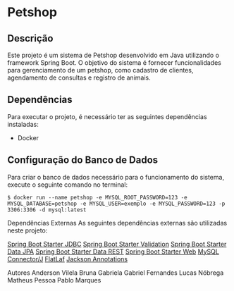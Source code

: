 # Petshop
## Descrição
Este projeto é um sistema de Petshop desenvolvido em Java utilizando o framework Spring Boot. O objetivo do sistema é fornecer funcionalidades para gerenciamento de um petshop, como cadastro de clientes, agendamento de consultas e registro de animais.

## Dependências
Para executar o projeto, é necessário ter as seguintes dependências instaladas:

- Docker

## Configuração do Banco de Dados
Para criar o banco de dados necessário para o funcionamento do sistema, execute o seguinte comando no terminal:

```shell
$ docker run --name petshop -e MYSQL_ROOT_PASSWORD=123 -e MYSQL_DATABASE=petshop -e MYSQL_USER=exemplo -e MYSQL_PASSWORD=123 -p 3306:3306 -d mysql:latest
```
Dependências Externas
As seguintes dependências externas são utilizadas neste projeto:

[Spring Boot Starter JDBC](https://mvnrepository.com/artifact/org.springframework.boot/spring-boot-starter-jdbc)
[Spring Boot Starter Validation](https://mvnrepository.com/artifact/org.springframework.boot/spring-boot-starter-validation)
[Spring Boot Starter Data JPA](https://mvnrepository.com/artifact/org.springframework.boot/spring-boot-starter-data-jpa)
[Spring Boot Starter Data REST](https://mvnrepository.com/artifact/org.springframework.boot/spring-boot-starter-data-rest)
[Spring Boot Starter Web](https://mvnrepository.com/artifact/org.springframework.boot/spring-boot-starter-web)
[MySQL Connector/J](https://mvnrepository.com/artifact/mysql/mysql-connector-java)
[FlatLaf](https://mvnrepository.com/artifact/com.formdev/flatlaf)
[Jackson Annotations](https://mvnrepository.com/artifact/com.fasterxml.jackson.core/jackson-annotations)

Autores
Anderson Vilela
Bruna Gabriela
Gabriel Fernandes
Lucas Nóbrega
Matheus Pessoa
Pablo Marques
